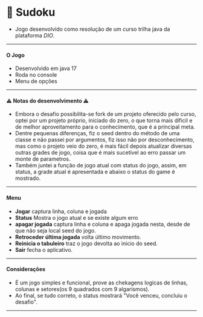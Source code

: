 # 🔢 Sudoku
- Jogo desenvolvido como resolução de um curso trilha java  da plataforma <i>DIO</i>.
---
#### O Jogo
- Desenvolvido em java 17
- Roda no console
- Menu de opções

---  
#### ⚠️ Notas do desenvolvimento ⚠️
- Embora o desafio possibilita-se fork de um projeto oferecido pelo curso, optei por um projeto próprio, iniciado do zero, o que torna mais díficil e de melhor aproveitamento para o conhecimento, que é a principal meta. 
- Dentre pequenas diferenças, fiz o seed dentro do método de uma classe e não passei por argumentos, fiz isso não por desconhecimento, mas como o projeto veio do zero, é mais fácil depois atualizar diversas outras grades de jogo, coisa que é mais sucetivel ao erro passar um monte de parametros.
- Também juntei a função de jogo atual com status do jogo, assim, em status, a grade atual é apresentada e abaixo o status do game é mostrado.
---
#### Menu
- **Jogar**  captura linha, coluna e jogada
- **Status** Mostra o jogo atual e se existe algum erro 
- **apagar jogada** captura linha e coluna e apaga jogada nesta, desde de que não seja local seed do jogo.
- **Retroceder última jogada** volta último movimento.
- **Reinicia o tabuleiro** traz o jogo devolta ao inicio do seed.
- **Sair** fecha o aplicativo.
---
#### Considerações
- É um jogo simples e funcional, prove as chekagens logícas de linhas, colunas e setores(os 9 quadrados com 9 algarismos).
- Ao final, se tudo correto, o status mostrará "Você venceu, concluiu o desafio".
---


